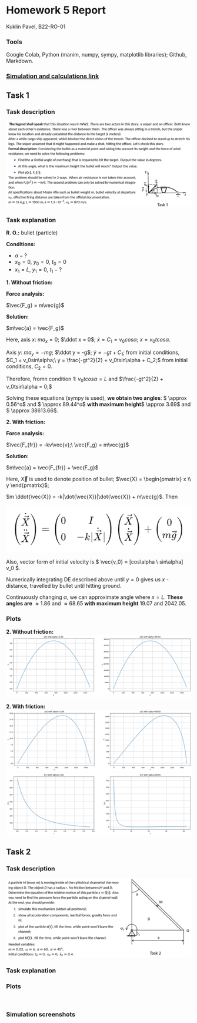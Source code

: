 # Homework 5 Report
Kuklin Pavel, B22-RO-01

### Tools
Google Colab, Python (manim, numpy, sympy, matplotlib libraries); Github, Markdown.

### [Simulation and calculations link](https://g.co)

## Task 1

### Task description
![](task1_desc.png)

### Task explanation

**R. O.:** bullet (particle)

**Conditions:**

- $\alpha - ?$
- $x_0 = 0,\ y_0 = 0,\ t_0 = 0$
- $x_1 = L,\ y_1 = 0,\ t_1 - ?$

**1. Without friction:**

**Force analysis:**

$\vec{F_g} = m\vec{g}$

**Solution:**

$m\vec{a} = \vec{F_g}$

Here, axis $x$: $ma_x = 0$; $\ddot x = 0$; $\dot x = C_1 = v_0cos\alpha$; $x = v_0tcos\alpha$.

Axis $y$: $ma_y = -mg$; $\ddot y = -g$; $\dot y = -gt + C_1$; from initial conditions, $C_1 = v_0sin\alpha;\ y = \frac{-gt^2}{2} + v_0tsin\alpha + C_2;$ from initial conditions, $C_2 = 0$.

Therefore, fromn condition 1: 
$v_0tcos\alpha = L$ and $\frac{-gt^2}{2} + v_0tsin\alpha = 0;$

Solving these equations (sympy is used), **we obtain two angles**: $ \approx 0.56^o$ and $ \approx 89.44^o$ **with maximum height**$ \approx 3.69$ and $ \approx 38613.66$.


**2. With friction:**

**Force analysis:**

$\vec{F_{fr}} = -kv\vec{v};\ \vec{F_g} = m\vec{g}$

**Solution:**

$m\vec{a} = \vec{F_{fr}} + \vec{F_g}$

Here, $\vec{X}$ is used to denote position of bullet; $\vec{X} = \begin{pmatrix} x \\ y \end{pmatrix}$;

$m \ddot{\vec{X}} = -k|\dot{\vec{X}}|\dot{\vec{X}} + m\vec{g}$. Then

![](task1_f1.png)

Also, vector form of initial velocity is $ \vec{v_0} = [cos\alpha \ sin\alpha] v_0 $.

Numerically integrating DE described above until $y = 0$ gives us $x$ - distance, travelled by bullet until hitting ground.

Continuously changing $\alpha$, we can approximate angle where $x = L$. **These angles are** $\approx 1.86$ and $\approx 68.65$ **with maximum height** $19.07$ and $2042.05$.

### Plots
**2. Without friction:**
![](task1_plots_0.png)

**2. With friction:**
![](task1_plots_1.png)
![](task1_plots_2.png)

## Task 2

### Task description
![](task2_desc.png)

### Task explanation


### Plots
![]()

### Simulation screenshots
![]()